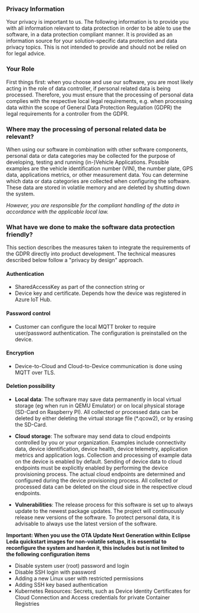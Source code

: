 ### Privacy Information

Your privacy is important to us. The following information is to provide you with all information relevant to data protection in order to be able to use the software, in a data protection compliant manner. It is provided as an information source for your solution-specific data protection and data privacy topics. This is not intended to provide and should not be relied on for legal advice.

### Your Role

First things first: when you choose and use our software, you are most likely acting in the role of data controller, if personal related data is being processed. Therefore, you must ensure that the processing of personal data complies with the respective local legal requirements, e.g. when processing data within the scope of General Data Protection Regulation (GDPR) the legal requirements for a controller from the GDPR.

### Where may the processing of personal related data be relevant?

When using our software in combination with other software components, personal data or data categories may be collected for the purpose of developing, testing and running (in-)Vehicle Applications. Possible examples are the vehicle identification number (VIN), the number plate, GPS data, applications metrics, or other measurement data. You can determine which data or data categories are collected when configuring the software. These data are stored in volatile memory and are deleted by shutting down the system.

*However, you are responsible for the compliant handling of the data in accordance with the applicable local law.*

### What have we done to make the software data protection friendly?

This section describes the measures taken to integrate the requirements of the GDPR directly into product development. The technical measures described below follow a "privacy by design" approach.

#### Authentication
- SharedAccessKey as part of the connection string or
- Device key and certificate. Depends how the device was registered in Azure IoT Hub.

#### Password control
- Customer can configure the local MQTT broker to require user/password authentication. The configuration is preinstalled on the device.

#### Encryption
- Device-to-Cloud and Cloud-to-Device communication is done using MQTT over TLS.

#### Deletion possibility
- **Local data**: The software may save data permanently in local virtual storage (eg when run in QEMU Emulator) or on local physical storage (SD-Card on Raspberry PI). All collected or processed data can be deleted by either deleting the virtual storage file (*.qcow2), or by erasing the SD-Card.

- **Cloud storage**: The software may send data to cloud endpoints controlled by you or your organization. Examples include connectivity data, device identification, device health, device telemetry, application metrics and application logs. Collection and processing of example data on the device is enabled by default. Sending of device data to cloud endpoints must be explicitly enabled by performing the device provisioning process. The actual cloud endpoints are determined and configured during the device provisioning process. All collected or processed data can be deleted on the cloud side in the respective cloud endpoints.

- **Vulnerabilities**: The release process for this software is set up to always update to the newest package updates. The project will continuously release new versions of the software. To protect personal data, it is advisable to always use the latest version of the software.

**Important: When you use the OTA Update Next Generation within Eclipse Leda quickstart images for non-volatile setups, it is essential to reconfigure the system and harden it, this includes but is not limited to the following configuration items**
- Disable system user (root) password and login
- Disable SSH login with password
- Adding a new Linux user with restricted permissions
- Adding SSH key based authentication
- Kubernetes Resources: Secrets, such as Device Identity Certificates for Cloud Connection and Access credentials for private Container Registries
